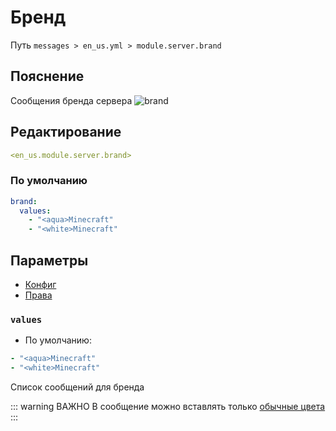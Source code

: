 # Бренд
Путь `messages > en_us.yml > module.server.brand`

## Пояснение
Сообщения бренда сервера
![brand](/brand.png)

## Редактирование
```yaml
<en_us.module.server.brand>
```

### По умолчанию
```yaml
brand:
  values:
    - "<aqua>Minecraft"
    - "<white>Minecraft"
```

## Параметры

- [Конфиг](/en/config/module/server/brand/)
- [Права](/en/permissions/module/server/brand/)

### `values`
- По умолчанию:
```yaml
- "<aqua>Minecraft"
- "<white>Minecraft"
```

Список сообщений для бренда

::: warning ВАЖНО
В сообщение можно вставлять только [обычные цвета](#доступные-цвета)
:::

<!--@include: @/en/parts/color.md-->

